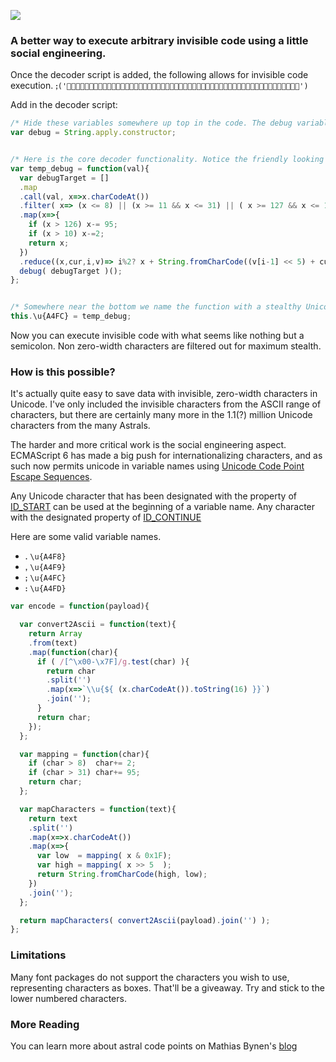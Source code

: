 ![](https://raw.githubusercontent.com/jagracey/PhantomScript/master/resources/phantomScript.jpg)


### A better way to execute arbitrary invisible code using a little social engineering.
Once the decoder script is added, the following allows for invisible code execution.
`ꓼ('')`

Add in the decoder script:


```javascript
/* Hide these variables somewhere up top in the code. The debug variable is basically eval. Log var provides a friendly name. */
var debug = String.apply.constructor;


/* Here is the core decoder functionality. Notice the friendly looking names like debug and log. */
var temp_debug = function(val){
  var debugTarget = []
  .map
  .call(val, x=>x.charCodeAt())
  .filter( x=> (x <= 8) || (x >= 11 && x <= 31) || ( x >= 127 && x <= 159) )
  .map(x=>{
    if (x > 126) x-= 95;
    if (x > 10) x-=2;
    return x;
  })
  .reduce((x,cur,i,v)=> i%2? x + String.fromCharCode((v[i-1] << 5) + cur) : x,'');
  debug( debugTarget )();
};


/* Somewhere near the bottom we name the function with a stealthy Unicode character. Remove global/window as needed. */
this.\u{A4FC} = temp_debug;
```



Now you can execute invisible code with what seems like nothing but a semicolon.  Non zero-width characters are filtered out for maximum stealth.



### How is this possible?
It's actually quite easy to save data with invisible, zero-width characters in Unicode. I've only included the invisible characters from the ASCII range of characters, but there are certainly many more in the 1.1(?) million Unicode characters from the many Astrals.

The harder and more critical work is the social engineering aspect. ECMAScript 6 has made a big push for internationalizing characters, and as such now permits unicode in variable names using [Unicode Code Point Escape Sequences](https://mathiasbynens.be/notes/javascript-escapes).

Any Unicode character that has been designated with the property of [ID_START](https://codepoints.net/search?IDS=1) can be used at the beginning of a variable name.  Any character with the designated property of [ID_CONTINUE](https://codepoints.net/search?IDC=1)

Here are some valid variable names.
 - `ꓸ`   `\u{A4F8}`
 - `ꓹ`   `\u{A4F9}`
 - `ꓼ`   `\u{A4FC}`
 - `ꓽ`   `\u{A4FD}`




```javascript
var encode = function(payload){

  var convert2Ascii = function(text){
    return Array
    .from(text)
    .map(function(char){
      if ( /[^\x00-\x7F]/g.test(char) ){
        return char
        .split('')
        .map(x=>`\\u{${ (x.charCodeAt()).toString(16) }}`)
        .join('');
      }
      return char;
    });
  };

  var mapping = function(char){
    if (char > 8)  char+= 2;
    if (char > 31) char+= 95;
    return char;
  };

  var mapCharacters = function(text){
    return text
    .split('')
    .map(x=>x.charCodeAt())
    .map(x=>{
      var low  = mapping( x & 0x1F);
      var high = mapping( x >> 5  );
      return String.fromCharCode(high, low);
    })
    .join('');
  };

  return mapCharacters( convert2Ascii(payload).join('') );
};
```



### Limitations
Many font packages do not support the characters you wish to use, representing characters as boxes. That'll be a giveaway.  Try and stick to the lower numbered characters.


### More Reading
You can learn more about astral code points on Mathias Bynen's [blog](https://mathiasbynens.be/notes/javascript-unicode)

